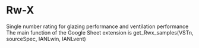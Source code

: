 # Rw-X

Single number rating for glazing performance and ventilation performance
The main function of the Google Sheet extension is 
get_Rwx_samples(VSTn, sourceSpec, IANLwin, IANLvent)
